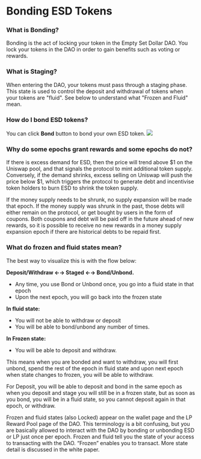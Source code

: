# Bonding ESD Tokens

### What is Bonding?

Bonding is the act of locking your token in the Empty Set Dollar DAO. You lock your tokens in the DAO in order to gain benefits such as voting or rewards.

### What is Staging?

When entering the DAO, your tokens must pass through a staging phase. This state is used to control the deposit and withdrawal of tokens when your tokens are "fluid". See below to understand what "Frozen and Fluid" mean.

### How do I bond ESD tokens?

You can click **Bond** button to bond your own ESD token.
![](/how_to_bond.png)

### Why do some epochs grant rewards and some epochs do not?

If there is excess demand for ESD, then the price will trend above \$1 on the Uniswap pool, and that signals the protocol to mint additional token supply. Conversely, if the demand shrinks, excess selling on Uniswap will push the price below $1, which triggers the protocol to generate debt and incentivise token holders to burn ESD to shrink the token supply.

If the money supply needs to be shrunk, no supply expansion will be made that epoch. If the money supply was shrunk in the past, those debts will either remain on the protocol, or get bought by users in the form of coupons. Both coupons and debt will be paid off in the future ahead of new rewards, so it is possible to receive no new rewards in a money supply expansion epoch if there are historical debts to be repaid first.

### What do frozen and fluid states mean?

The best way to visualize this is with the flow below:

**Deposit/Withdraw ←→ Staged ←→ Bond/Unbond.**

- Any time, you use Bond or Unbond once, you go into a fluid state in that epoch
- Upon the next epoch, you will go back into the frozen state

**In fluid state:**

- You will not be able to withdraw or deposit
- You will be able to bond/unbond any number of times.

**In Frozen state:**

- You will be able to deposit and withdraw.

This means when you are bonded and want to withdraw, you will first unbond, spend the rest of the epoch in fluid state and upon next epoch when state changes to frozen, you will be able to withdraw.

For Deposit, you will be able to deposit and bond in the same epoch as when you deposit and stage you will still be in a frozen state, but as soon as you bond, you will be in a fluid state, so you cannot deposit again in that epoch, or withdraw.

Frozen and fluid states (also Locked) appear on the wallet page and the LP Reward Pool page of the DAO. This terminology is a bit confusing, but you are basically allowed to interact with the DAO by bonding or unbonding ESD or LP just once per epoch. Frozen and fluid tell you the state of your access to transacting with the DAO. “Frozen” enables you to transact. More state detail is discussed in the white paper.
